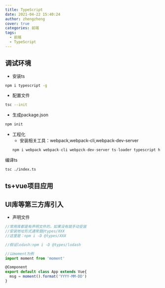 ```yaml
---
title: TypeScript
date: 2021-04-22 15:40:24
author: zhengzheng
cover: true
categories: 前端
tags:
  - 前端
  - TypeScript
---
```



## 调试环境
- 安装ts
```bash
npm i typescript -g
```
- 配置文件
```bash
tsc --init
```
- 生成package.json
```bash
npm init
```
- 工程化
  - 安装相关工具：webpack,webpack-cli,webpack-dev-server 
  ```js
  npm i webpack webpack-cli webpzck-dev-server ts-loader typescript html-webpack-plugin
  ```


编译ts 
```bash
tsc ./index.ts
```

## ts+vue项目应用
## UI库等第三方库引入
- 声明文件
```js
//常用库都是有声明文件的，如果没有就手动安装
//安装地址形式通常是@types/XXX
//这里是：npm i -D @types/XXX

//假设lodash:npm i -D @types/lodash
```
```js
//以moment为例
import moment from 'moment'

@Component
export default class App extends Vue{
  msg = moment().format('YYYY-MM-DD')
}
```